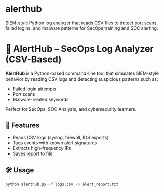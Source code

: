 # alerthub
SIEM-style Python log analyzer that reads CSV files to detect port scans, failed logins, and malware patterns for SecOps training and SOC alerting.
# 🚨 AlertHub – SecOps Log Analyzer (CSV-Based)

**AlertHub** is a Python-based command-line tool that simulates SIEM-style behavior by reading CSV logs and detecting suspicious patterns such as:
- Failed login attempts
- Port scans
- Malware-related keywords

Perfect for SecOps, SOC Analysts, and cybersecurity learners.

## 🚀 Features

- Reads CSV logs (syslog, firewall, IDS exports)
- Tags events with known alert signatures
- Extracts high-frequency IPs
- Saves report to file

## 🛠️ Usage

```bash
python alerthub.py -f logs.csv -o alert_report.txt
